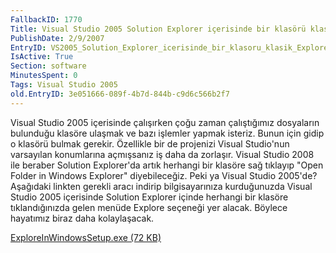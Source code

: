 ```yaml
---
FallbackID: 1770
Title: Visual Studio 2005 Solution Explorer içerisinde bir klasörü klasik Explorer ile açmak.
PublishDate: 2/9/2007
EntryID: VS2005_Solution_Explorer_icerisinde_bir_klasoru_klasik_Explorer_ile_acmak
IsActive: True
Section: software
MinutesSpent: 0
Tags: Visual Studio 2005
old.EntryID: 3e051666-089f-4b7d-844b-c9d6c566b2f7
---
```

Visual Studio 2005 içerisinde çalışırken çoğu zaman çalıştığımız
dosyaların bulunduğu klasöre ulaşmak ve bazı işlemler yapmak isteriz.
Bunun için gidip o klasörü bulmak gerekir. Özellikle bir de projenizi
Visual Studio'nun varsayılan konumlarına açmışsanız iş daha da zorlaşır.
Visual Studio 2008 ile beraber Solution Explorer'da artık herhangi bir
klasöre sağ tıklayıp "Open Folder in Windows Explorer" diyebileceğiz.
Peki ya Visual Studio 2005'de? Aşağıdaki linkten gerekli aracı indirip
bilgisayarınıza kurduğunuzda Visual Studio 2005 içerisinde Solution
Explorer içinde herhangi bir klasöre tıklandığınızda gelen menüde
Explore seçeneği yer alacak. Böylece hayatımız biraz daha kolaylaşacak.

[ExploreInWindowsSetup.exe (72
KB)](http://www.csharper.net/download.aspx?f=ExploreInWindowsSetup.exe)


